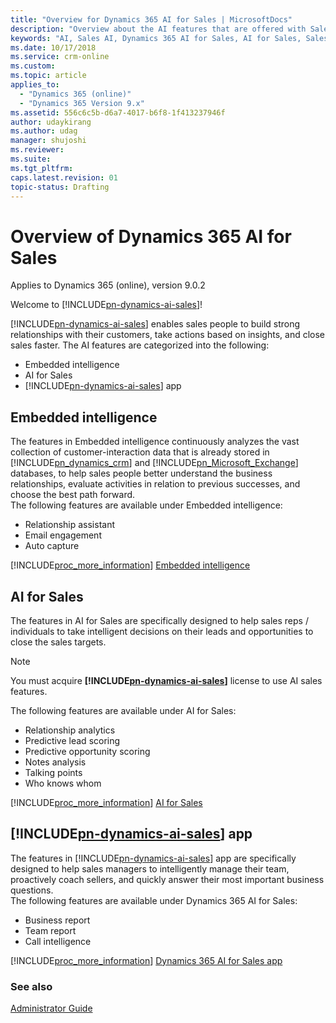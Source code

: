 ```yaml
---
title: "Overview for Dynamics 365 AI for Sales | MicrosoftDocs"
description: "Overview about the AI features that are offered with Sales"
keywords: "AI, Sales AI, Dynamics 365 AI for Sales, AI for Sales, Sales"
ms.date: 10/17/2018
ms.service: crm-online
ms.custom: 
ms.topic: article
applies_to:
  - "Dynamics 365 (online)"
  - "Dynamics 365 Version 9.x"
ms.assetid: 556c6c5b-d6a7-4017-b6f8-1f413237946f
author: udaykirang
ms.author: udag
manager: shujoshi
ms.reviewer: 
ms.suite: 
ms.tgt_pltfrm: 
caps.latest.revision: 01
topic-status: Drafting
---
```

# Overview of Dynamics 365 AI for Sales

Applies to Dynamics 365 (online), version 9.0.2<br>

Welcome to [!INCLUDE[pn-dynamics-ai-sales](../includes/pn-dynamics-ai-sales.md)]!

[!INCLUDE[pn-dynamics-ai-sales](../includes/pn-dynamics-ai-sales.md)] enables sales people to build strong relationships with their customers, take actions based on insights, and close sales faster. The AI features are categorized into the following:
- Embedded intelligence
- AI for Sales
- [!INCLUDE[pn-dynamics-ai-sales](../includes/pn-dynamics-ai-sales.md)] app


## Embedded intelligence
The features in Embedded intelligence continuously analyzes the vast collection of customer-interaction data that is already stored in [!INCLUDE[pn_dynamics_crm](../includes/pn-dynamics-crm.md)] and [!INCLUDE[pn_Microsoft_Exchange](../includes/pn-microsoft-exchange.md)] databases, to help sales people better understand the business relationships, evaluate activities in relation to previous successes, and choose the best path forward.<br>
The following features are available under Embedded intelligence:
- Relationship assistant
- Email engagement
- Auto capture

[!INCLUDE[proc_more_information](../includes/proc-more-information.md)] [Embedded intelligence](embedded-intelligence.md)

## AI for Sales
The features in AI for Sales are specifically designed to help sales reps / individuals to take intelligent decisions on their leads and opportunities to close the sales targets. <br>
> [!NOTE]
> You must acquire **[!INCLUDE[pn-dynamics-ai-sales](../includes/pn-dynamics-ai-sales.md)]** license to use AI sales features.

The following features are available under AI for Sales:
- Relationship analytics
- Predictive lead scoring
- Predictive opportunity scoring
- Notes analysis
- Talking points
- Who knows whom

[!INCLUDE[proc_more_information](../includes/proc-more-information.md)] [AI for Sales](sales-insights-addon.md)

## [!INCLUDE[pn-dynamics-ai-sales](../includes/pn-dynamics-ai-sales.md)] app
The features in [!INCLUDE[pn-dynamics-ai-sales](../includes/pn-dynamics-ai-sales.md)] app are specifically designed to help sales managers to intelligently manage their team, proactively coach sellers, and quickly answer their most important business questions.<br>
The following features are available under Dynamics 365 AI for Sales:  
- Business report
- Team report
- Call intelligence

[!INCLUDE[proc_more_information](../includes/proc-more-information.md)] [Dynamics 365 AI for Sales app](dynamics-ai-for-sales-app.md)

### See also

[Administrator Guide](../sales/admin-guide.md)